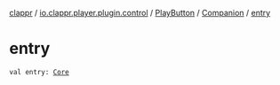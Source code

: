 [clappr](../../../index.md) / [io.clappr.player.plugin.control](../../index.md) / [PlayButton](../index.md) / [Companion](index.md) / [entry](./entry.md)

# entry

`val entry: `[`Core`](../../../io.clappr.player.plugin/-plugin-entry/-core/index.md)